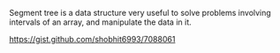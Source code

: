 Segment tree is a data structure very useful to solve problems involving intervals of an array, and manipulate 
the data in it.

https://gist.github.com/shobhit6993/7088061
